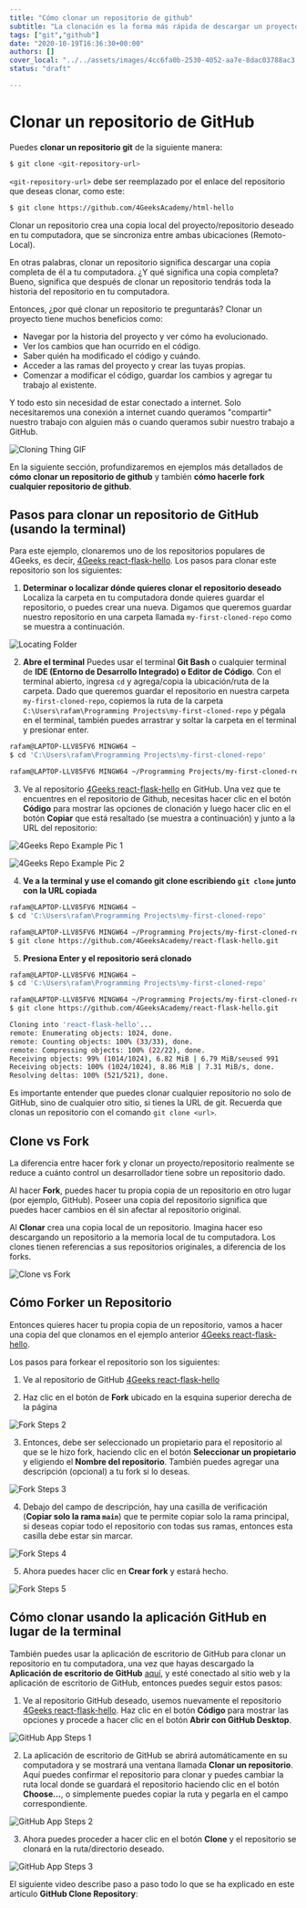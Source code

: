 ```yaml
---
title: "Cómo clonar un repositorio de github"
subtitle: "La clonación es la forma más rápida de descargar un proyecto o código, en esta lección explicaremos cómo clonar y la diferencia que tiene con el forking."
tags: ["git","github"]
date: "2020-10-19T16:36:30+00:00"
authors: []
cover_local: "../../assets/images/4cc6fa0b-2530-4052-aa7e-8dac03788ac3.png"
status: "draft"

---
```


# Clonar un repositorio de GitHub

Puedes **clonar un repositorio git** de la siguiente manera:

```bash session
$ git clone <git-repository-url>
```

`<git-repository-url>` debe ser reemplazado por el enlace del repositorio que deseas clonar, como este:

```bash
$ git clone https://github.com/4GeeksAcademy/html-hello
```

Clonar un repositorio crea una copia local del proyecto/repositorio deseado en tu computadora, que se sincroniza entre ambas ubicaciones (Remoto-Local).

En otras palabras, clonar un repositorio significa descargar una copia completa de él a tu computadora. ¿Y qué significa una copia completa? Bueno, significa que después de clonar un repositorio tendrás toda la historia del repositorio en tu computadora.

Entonces, ¿por qué clonar un repositorio te preguntarás? Clonar un proyecto tiene muchos beneficios como:

- Navegar por la historia del proyecto y ver cómo ha evolucionado.
- Ver los cambios que han ocurrido en el código.
- Saber quién ha modificado el código y cuándo.
- Acceder a las ramas del proyecto y crear las tuyas propias.
- Comenzar a modificar el código, guardar los cambios y agregar tu trabajo al existente.

Y todo esto sin necesidad de estar conectado a internet. Solo necesitaremos una conexión a internet cuando queramos "compartir" nuestro trabajo con alguien más o cuando queramos subir nuestro trabajo a GitHub.

![Cloning Thing GIF](https://c.tenor.com/AQM9IEdO0K8AAAAd/clone.gif?raw=true)

En la siguiente sección, profundizaremos en ejemplos más detallados de **cómo clonar un repositorio de github** y también **cómo hacerle fork cualquier repositorio de github**.

## Pasos para clonar un repositorio de GitHub (usando la terminal)
Para este ejemplo, clonaremos uno de los repositorios populares de 4Geeks, es decir, [4Geeks react-flask-hello](https://github.com/4GeeksAcademy/react-flask-hello). Los pasos para clonar este repositorio son los siguientes:

1. **Determinar o localizar dónde quieres clonar el repositorio deseado**
Localiza la carpeta en tu computadora donde quieres guardar el repositorio, o puedes crear una nueva. Digamos que queremos guardar nuestro repositorio en una carpeta llamada `my-first-cloned-repo` como se muestra a continuación.

![Locating Folder](https://i.imgur.com/lAV0nLj.jpg?raw=true)

2. **Abre el terminal**
Puedes usar el terminal **Git Bash** o cualquier terminal de **IDE (Entorno de Desarrollo Integrado) o Editor de Código**. Con el terminal abierto, ingresa `cd` y agrega/copia la ubicación/ruta de la carpeta. Dado que queremos guardar el repositorio en nuestra carpeta `my-first-cloned-repo`, copiemos la ruta de la carpeta `C:\Users\rafam\Programming Projects\my-first-cloned-repo` y pégala en el terminal, también puedes arrastrar y soltar la carpeta en el terminal y presionar enter.

```bash session
rafam@LAPTOP-LLV85FV6 MINGW64 ~
$ cd 'C:\Users\rafam\Programming Projects\my-first-cloned-repo'

rafam@LAPTOP-LLV85FV6 MINGW64 ~/Programming Projects/my-first-cloned-repo
```

3. Ve al repositorio [4Geeks react-flask-hello](https://github.com/4GeeksAcademy/react-flask-hello) en GitHub. Una vez que te encuentres en el repositorio de Github, necesitas hacer clic en el botón **Código** para mostrar las opciones de clonación y luego hacer clic en el botón **Copiar** que está resaltado (se muestra a continuación) y junto a la URL del repositorio:

![4Geeks Repo Example Pic 1](https://i.imgur.com/xu3Psl0.png?raw=true)

![4Geeks Repo Example Pic 2](https://i.imgur.com/QPEPsZE.png?raw=true)

4. **Ve a la terminal y use el comando git clone escribiendo `git clone` junto con la URL copiada**

```bash session
rafam@LAPTOP-LLV85FV6 MINGW64 ~
$ cd 'C:\Users\rafam\Programming Projects\my-first-cloned-repo'

rafam@LAPTOP-LLV85FV6 MINGW64 ~/Programming Projects/my-first-cloned-repo
$ git clone https://github.com/4GeeksAcademy/react-flask-hello.git
```

5. **Presiona Enter y el repositorio será clonado**

```bash session
rafam@LAPTOP-LLV85FV6 MINGW64 ~
$ cd 'C:\Users\rafam\Programming Projects\my-first-cloned-repo'

rafam@LAPTOP-LLV85FV6 MINGW64 ~/Programming Projects/my-first-cloned-repo
$ git clone https://github.com/4GeeksAcademy/react-flask-hello.git 

Cloning into 'react-flask-hello'...
remote: Enumerating objects: 1024, done.
remote: Counting objects: 100% (33/33), done.
remote: Compressing objects: 100% (22/22), done.
Receiving objects: 99% (1014/1024), 6.82 MiB | 6.79 MiB/seused 991
Receiving objects: 100% (1024/1024), 8.86 MiB | 7.31 MiB/s, done.
Resolving deltas: 100% (521/521), done.
```

Es importante entender que puedes clonar cualquier repositorio no solo de GitHub, sino de cualquier otro sitio, si tienes la URL de git. Recuerda que clonas un repositorio con el comando `git clone <url>`.

## Clone vs Fork

La diferencia entre hacer fork y clonar un proyecto/repositorio realmente se reduce a cuánto control un desarrollador tiene sobre un repositorio dado.

Al hacer **Fork**, puedes hacer tu propia copia de un repositorio en otro lugar (por ejemplo, GitHub). Poseer una copia del repositorio significa que puedes hacer cambios en él sin afectar al repositorio original.

Al **Clonar** crea una copia local de un repositorio. Imagina hacer eso descargando un repositorio a la memoria local de tu computadora. Los clones tienen referencias a sus repositorios originales, a diferencia de los forks.

![Clone vs Fork](https://i.imgur.com/eSN0n99.jpg?raw=true)

## Cómo Forker un Repositorio

Entonces quieres hacer tu propia copia de un repositorio, vamos a hacer una copia del que clonamos en el ejemplo anterior [4Geeks react-flask-hello](https://github.com/4GeeksAcademy/react-flask-hello).

Los pasos para forkear el repositorio son los siguientes:

1. Ve al repositorio de GitHub [4Geeks react-flask-hello](https://github.com/4GeeksAcademy/react-flask-hello)

2. Haz clic en el botón de **Fork** ubicado en la esquina superior derecha de la página

![Fork Steps 2](https://i.imgur.com/0qzfYg0.png?raw=true)

3. Entonces, debe ser seleccionado un propietario para el repositorio al que se le hizo fork, haciendo clic en el botón **Seleccionar un propietario** y eligiendo el **Nombre del repositorio**. También puedes agregar una descripción (opcional) a tu fork si lo deseas.

![Fork Steps 3](https://imgur.com/4gqX7LM.png?raw=true)

4. Debajo del campo de descripción, hay una casilla de verificación (**Copiar solo la rama `main`**) que te permite copiar solo la rama principal, si deseas copiar todo el repositorio con todas sus ramas, entonces esta casilla debe estar sin marcar.

![Fork Steps 4](https://imgur.com/8CRRVxR.png?raw=true)

5. Ahora puedes hacer clic en **Crear fork** y estará hecho.

![Fork Steps 5](https://i.imgur.com/sm1x81i.png?raw=true)

## Cómo clonar usando la aplicación GitHub en lugar de la terminal

También puedes usar la aplicación de escritorio de GitHub para clonar un repositorio en tu computadora, una vez que hayas descargado la **Aplicación de escritorio de GitHub** [aquí](https://desktop.github.com/), y esté conectado al sitio web y la aplicación de escritorio de GitHub, entonces puedes seguir estos pasos:

1. Ve al repositorio GitHub deseado, usemos nuevamente el repositorio [4Geeks react-flask-hello](https://github.com/4GeeksAcademy/react-flask-hello). Haz clic en el botón **Código** para mostrar las opciones y procede a hacer clic en el botón **Abrir con GitHub Desktop**.

![GitHub App Steps 1](https://i.imgur.com/KPFvgCO.png?raw=true)

2. La aplicación de escritorio de GitHub se abrirá automáticamente en su computadora y se mostrará una ventana llamada **Clonar un repositorio**. Aquí puedes confirmar el repositorio para clonar y puedes cambiar la ruta local donde se guardará el repositorio haciendo clic en el botón **Choose...**, o simplemente puedes copiar la ruta y pegarla en el campo correspondiente.

![GitHub App Steps 2](https://i.imgur.com/mMS54sJ.png?raw=true)

3. Ahora puedes proceder a hacer clic en el botón **Clone** y el repositorio se clonará en la ruta/directorio deseado.

![GitHub App Steps 3](https://i.imgur.com/UVc92fA.png?raw=true)

El siguiente video describe paso a paso todo lo que se ha explicado en este artículo **GitHub Clone Repository**: